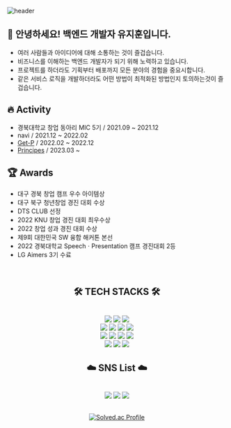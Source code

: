 ![header](https://capsule-render.vercel.app/api?type=waving&color=timeGradient&text=Welcome%20to%20JiHun's%20GitHub%20👋&animation=twinkling&fontSize=35&fontAlignY=40&fontAlign=70&height=250)
## 👋 안녕하세요! 백엔드 개발자 유지훈입니다.
* 여러 사람들과 아이디어에 대해 소통하는 것이 즐겁습니다.
* 비즈니스를 이해하는 백엔드 개발자가 되기 위해 노력하고 있습니다.
* 프로젝트를 하더라도 기획부터 배포까지 모든 분야의 경험을 중요시합니다.
* 같은 서비스 로직을 개발하더라도 어떤 방법이 최적화된 방법인지 토의하는것이 즐겁습니다.

## 🔥 Activity
* 경북대학교 창업 동아리 MIC 5기 / 2021.09 ~ 2021.12
* navi / 2021.12 ~ 2022.02
* [Get-P](https://github.com/get-p-dev) / 2022.02 ~ 2022.12
* [Principes](https://github.com/Principes-Artis-Mechanicae) / 2023.03 ~

## 🏆 Awards
* 대구 경북 창업 캠프 우수 아이템상
* 대구 북구 청년창업 경진 대회 수상
* DTS CLUB 선정
* 2022 KNU 창업 경진 대회 최우수상
* 2022 창업 성과 경진 대회 수상
* 제9회 대한민국 SW 융합 해커톤 본선
* 2022 경북대학교 SpeechㆍPresentation 캠프 경진대회 2등
* LG Aimers 3기 수료
  
<br>
<div align=center><h2>🛠️ TECH STACKS 🛠️</h2></div>
<br>
<div align=center>   
  <img src="https://img.shields.io/badge/html5-E34F26?style=for-the-badge&logo=html5&logoColor=white"> 
  <img src="https://img.shields.io/badge/css-1572B6?style=for-the-badge&logo=css3&logoColor=white"> 
  <img src="https://img.shields.io/badge/javascript-F7DF1E?style=for-the-badge&logo=javascript&logoColor=black"> 
  <br>
  
  <img src="https://img.shields.io/badge/java-007396?style=for-the-badge&logo=java&logoColor=white"> 
  <img src="https://img.shields.io/badge/c-00599C?style=for-the-badge&logo=c%2B%2B&logoColor=white">
  <img src="https://img.shields.io/badge/python-3776AB?style=for-the-badge&logo=python&logoColor=white"> 
<img src="https://img.shields.io/badge/mysql-4479A1?style=for-the-badge&logo=mysql&logoColor=white">
  <br>
  <img src="https://img.shields.io/badge/node.js-339933?style=for-the-badge&logo=Node.js&logoColor=white">
  <img src="https://img.shields.io/badge/spring-6DB33F?style=for-the-badge&logo=spring&logoColor=white">
  <img src="https://img.shields.io/badge/springboot-6DB33F?style=for-the-badge&logo=springboot&logoColor=white">
  <img src="https://img.shields.io/badge/gradle-02303A?style=for-the-badge&logo=gradle&logoColor=white">
   <br>
  <img src="https://img.shields.io/badge/bootstrap-7952B3?style=for-the-badge&logo=bootstrap&logoColor=white">
  <img src="https://img.shields.io/badge/git-F05032?style=for-the-badge&logo=git&logoColor=white">
  <img src="https://img.shields.io/badge/github-181717?style=for-the-badge&logo=github&logoColor=white">
  
<br>
<div align=center><h2>☁️ SNS List ☁️</h2></div> 
<br>
<a href="https://www.instagram.com/keep._.hun/" target="_blank"><img src="https://img.shields.io/badge/Instagram-E4405F?style=flat-square&logo=instagram&logoColor=white"/></a>
<a href="https://velog.io/@wlgns12370" target="_blank"><img src="https://img.shields.io/badge/Velog-20c997?style=flat-square&logo=Vimeo&logoColor=white"/></a>
<a href="https://www.facebook.com/profile.php?id=100009213223194" target="_blank"><img src="https://img.shields.io/badge/FaceBook-1877F2?style=flat-square&logo=facebook&logoColor=white"/></a>

<br>
<br>

[![Solved.ac Profile](http://mazassumnida.wtf/api/v2/generate_badge?boj=wlgns12370)](https://solved.ac/wlgns12370)
